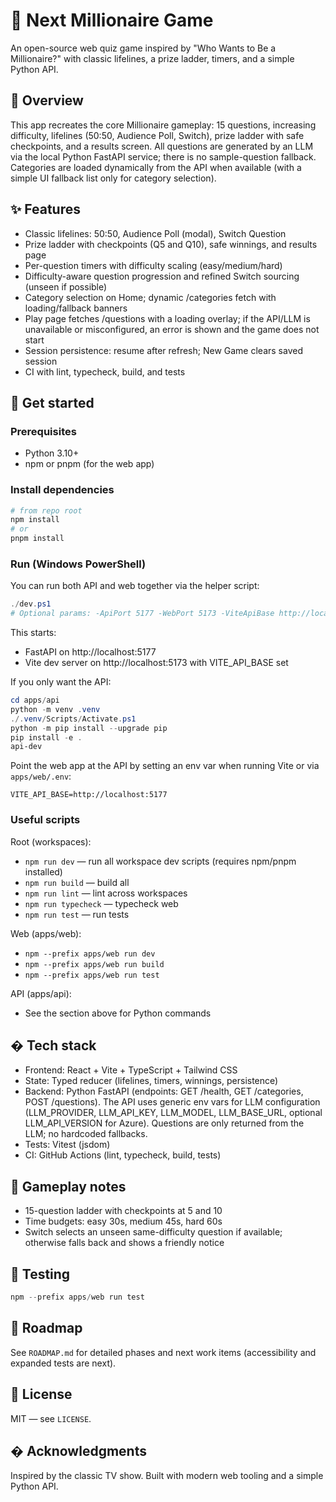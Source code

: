 # 🎯 Next Millionaire Game

An open-source web quiz game inspired by "Who Wants to Be a Millionaire?" with classic lifelines, a prize ladder, timers, and a simple Python API.

## 🌟 Overview

This app recreates the core Millionaire gameplay: 15 questions, increasing difficulty, lifelines (50:50, Audience Poll, Switch), prize ladder with safe checkpoints, and a results screen. All questions are generated by an LLM via the local Python FastAPI service; there is no sample-question fallback. Categories are loaded dynamically from the API when available (with a simple UI fallback list only for category selection).

## ✨ Features

- Classic lifelines: 50:50, Audience Poll (modal), Switch Question
- Prize ladder with checkpoints (Q5 and Q10), safe winnings, and results page
- Per-question timers with difficulty scaling (easy/medium/hard)
- Difficulty-aware question progression and refined Switch sourcing (unseen if possible)
- Category selection on Home; dynamic /categories fetch with loading/fallback banners
- Play page fetches /questions with a loading overlay; if the API/LLM is unavailable or misconfigured, an error is shown and the game does not start
- Session persistence: resume after refresh; New Game clears saved session
- CI with lint, typecheck, build, and tests

## 🚀 Get started

### Prerequisites
- Python 3.10+
- npm or pnpm (for the web app)

### Install dependencies
```powershell
# from repo root
npm install
# or
pnpm install
```

### Run (Windows PowerShell)
You can run both API and web together via the helper script:

```powershell
./dev.ps1
# Optional params: -ApiPort 5177 -WebPort 5173 -ViteApiBase http://localhost:5177
```

This starts:
- FastAPI on http://localhost:5177
- Vite dev server on http://localhost:5173 with VITE_API_BASE set

If you only want the API:

```powershell
cd apps/api
python -m venv .venv
./.venv/Scripts/Activate.ps1
python -m pip install --upgrade pip
pip install -e .
api-dev
```

Point the web app at the API by setting an env var when running Vite or via `apps/web/.env`:

```
VITE_API_BASE=http://localhost:5177
```

### Useful scripts

Root (workspaces):
- `npm run dev` — run all workspace dev scripts (requires npm/pnpm installed)
- `npm run build` — build all
- `npm run lint` — lint across workspaces
- `npm run typecheck` — typecheck web
- `npm run test` — run tests

Web (apps/web):
- `npm --prefix apps/web run dev`
- `npm --prefix apps/web run build`
- `npm --prefix apps/web run test`

API (apps/api):
- See the section above for Python commands

## �️ Tech stack

- Frontend: React + Vite + TypeScript + Tailwind CSS
- State: Typed reducer (lifelines, timers, winnings, persistence)
- Backend: Python FastAPI (endpoints: GET /health, GET /categories, POST /questions). The API uses generic env vars for LLM configuration (LLM_PROVIDER, LLM_API_KEY, LLM_MODEL, LLM_BASE_URL, optional LLM_API_VERSION for Azure). Questions are only returned from the LLM; no hardcoded fallbacks.
- Tests: Vitest (jsdom)
- CI: GitHub Actions (lint, typecheck, build, tests)

## 🧩 Gameplay notes

- 15-question ladder with checkpoints at 5 and 10
- Time budgets: easy 30s, medium 45s, hard 60s
- Switch selects an unseen same-difficulty question if available; otherwise falls back and shows a friendly notice

## 🧪 Testing

```powershell
npm --prefix apps/web run test
```

## 📜 Roadmap

See `ROADMAP.md` for detailed phases and next work items (accessibility and expanded tests are next).

## 📄 License

MIT — see `LICENSE`.

## � Acknowledgments

Inspired by the classic TV show. Built with modern web tooling and a simple Python API.
